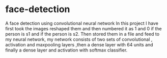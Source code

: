 # face-detection
A face detection using convolutional neural network
In this project I have first took the images reshaped them and then numbered it as 1 and 0 if the person is s1 and if the person is s2.
Then stored them in a file and feed to my neural network, my network consists of two sets of convolutional , activation and maxpooling layers ,then a dense layer with 64 units and finally a dense layer and activation with softmax classifier. 
